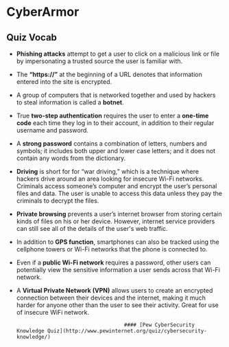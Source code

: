 # CyberArmor
## Quiz Vocab

* **Phishing attacks** attempt to get a user to click on a malicious link or file by impersonating a trusted source the user is familiar with.

* The **“https://”** at the beginning of a URL denotes that information entered into the site is encrypted.

* A group of computers that is networked together and used by hackers to steal information is called a **botnet**.

* True **two-step authentication** requires the user to enter a **one-time code** each time they log in to their account, in addition to their regular username and password.

* A **strong password** contains a combination of letters, numbers and symbols; it includes both upper and lower case letters; and it does not contain any words from the dictionary.

* **Driving** is short for for “war driving,” which is a technique where hackers drive around an area looking for insecure Wi-Fi networks. Criminals access someone’s computer and encrypt the user’s personal files and data. The user is unable to access this data unless they pay the criminals to decrypt the files. 

* **Private browsing** prevents a user’s internet browser from storing certain kinds of files on his or her device. However, internet service providers can still see all of the details of the user's web traffic.

* In addition to **GPS function**, smartphones can also be tracked using the cellphone towers or Wi-Fi networks that the phone is connected to.

* Even if a **public Wi-Fi network** requires a password, other users can potentially view the sensitive information a user sends across that Wi-Fi network. 

* A **Virtual Private Network (VPN)** allows users to create an encrypted connection between their devices and the internet, making it much harder for anyone other than the user to see their activity. Great for use of insecure WiFi network. 

                                         #### [Pew CyberSecurity Knowledge Quiz](http://www.pewinternet.org/quiz/cybersecurity-knowledge/)
